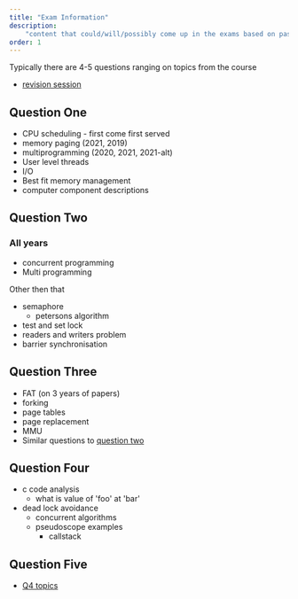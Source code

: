 ```yaml
---
title: "Exam Information"
description:
    "content that could/will/possibly come up in the exams based on past papers"
order: 1
---
```


Typically there are 4-5 questions ranging on topics from the course

-   [revision session](https://rhul.hosted.panopto.com/Panopto/Pages/Auth/Login.aspx?instance=VLE22-23&Auth=SessionView&ReturnUrl=%2fPanopto%2fPages%2fViewer.aspx%3fid%3d1a8875b5-3832-4962-bc02-aff700f7daff)

## Question One

-   CPU scheduling - first come first served
-   memory paging (2021, 2019)
-   multiprogramming (2020, 2021, 2021-alt)
-   User level threads
-   I/O
-   Best fit memory management
-   computer component descriptions

## Question Two

### All years

-   concurrent programming
-   Multi programming

Other then that

-   semaphore
    -   petersons algorithm
-   test and set lock
-   readers and writers problem
-   barrier synchronisation

## Question Three

-   FAT (on 3 years of papers)
-   forking
-   page tables
-   page replacement
-   MMU
-   Similar questions to [question two](#question-two)

## Question Four

-   c code analysis
    -   what is value of 'foo' at 'bar'
-   dead lock avoidance
    -   concurrent algorithms
    -   pseudoscope examples
        -   callstack

## Question Five

-   [Q4 topics](#question-four)

